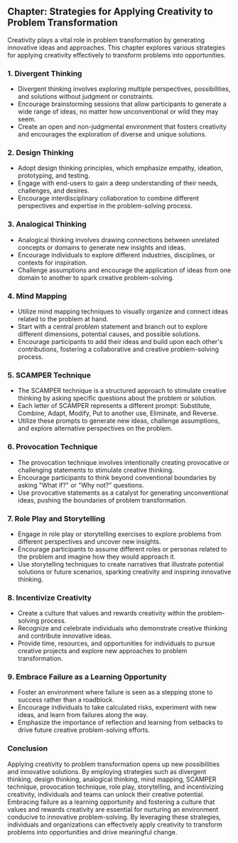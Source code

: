Chapter: Strategies for Applying Creativity to Problem Transformation
---------------------------------------------------------------------

Creativity plays a vital role in problem transformation by generating innovative ideas and approaches. This chapter explores various strategies for applying creativity effectively to transform problems into opportunities.

### **1. Divergent Thinking**

* Divergent thinking involves exploring multiple perspectives, possibilities, and solutions without judgment or constraints.
* Encourage brainstorming sessions that allow participants to generate a wide range of ideas, no matter how unconventional or wild they may seem.
* Create an open and non-judgmental environment that fosters creativity and encourages the exploration of diverse and unique solutions.

### **2. Design Thinking**

* Adopt design thinking principles, which emphasize empathy, ideation, prototyping, and testing.
* Engage with end-users to gain a deep understanding of their needs, challenges, and desires.
* Encourage interdisciplinary collaboration to combine different perspectives and expertise in the problem-solving process.

### **3. Analogical Thinking**

* Analogical thinking involves drawing connections between unrelated concepts or domains to generate new insights and ideas.
* Encourage individuals to explore different industries, disciplines, or contexts for inspiration.
* Challenge assumptions and encourage the application of ideas from one domain to another to spark creative problem-solving.

### **4. Mind Mapping**

* Utilize mind mapping techniques to visually organize and connect ideas related to the problem at hand.
* Start with a central problem statement and branch out to explore different dimensions, potential causes, and possible solutions.
* Encourage participants to add their ideas and build upon each other's contributions, fostering a collaborative and creative problem-solving process.

### **5. SCAMPER Technique**

* The SCAMPER technique is a structured approach to stimulate creative thinking by asking specific questions about the problem or solution.
* Each letter of SCAMPER represents a different prompt: Substitute, Combine, Adapt, Modify, Put to another use, Eliminate, and Reverse.
* Utilize these prompts to generate new ideas, challenge assumptions, and explore alternative perspectives on the problem.

### **6. Provocation Technique**

* The provocation technique involves intentionally creating provocative or challenging statements to stimulate creative thinking.
* Encourage participants to think beyond conventional boundaries by asking "What if?" or "Why not?" questions.
* Use provocative statements as a catalyst for generating unconventional ideas, pushing the boundaries of problem transformation.

### **7. Role Play and Storytelling**

* Engage in role play or storytelling exercises to explore problems from different perspectives and uncover new insights.
* Encourage participants to assume different roles or personas related to the problem and imagine how they would approach it.
* Use storytelling techniques to create narratives that illustrate potential solutions or future scenarios, sparking creativity and inspiring innovative thinking.

### **8. Incentivize Creativity**

* Create a culture that values and rewards creativity within the problem-solving process.
* Recognize and celebrate individuals who demonstrate creative thinking and contribute innovative ideas.
* Provide time, resources, and opportunities for individuals to pursue creative projects and explore new approaches to problem transformation.

### **9. Embrace Failure as a Learning Opportunity**

* Foster an environment where failure is seen as a stepping stone to success rather than a roadblock.
* Encourage individuals to take calculated risks, experiment with new ideas, and learn from failures along the way.
* Emphasize the importance of reflection and learning from setbacks to drive future creative problem-solving efforts.

### Conclusion

Applying creativity to problem transformation opens up new possibilities and innovative solutions. By employing strategies such as divergent thinking, design thinking, analogical thinking, mind mapping, SCAMPER technique, provocation technique, role play, storytelling, and incentivizing creativity, individuals and teams can unlock their creative potential. Embracing failure as a learning opportunity and fostering a culture that values and rewards creativity are essential for nurturing an environment conducive to innovative problem-solving. By leveraging these strategies, individuals and organizations can effectively apply creativity to transform problems into opportunities and drive meaningful change.
